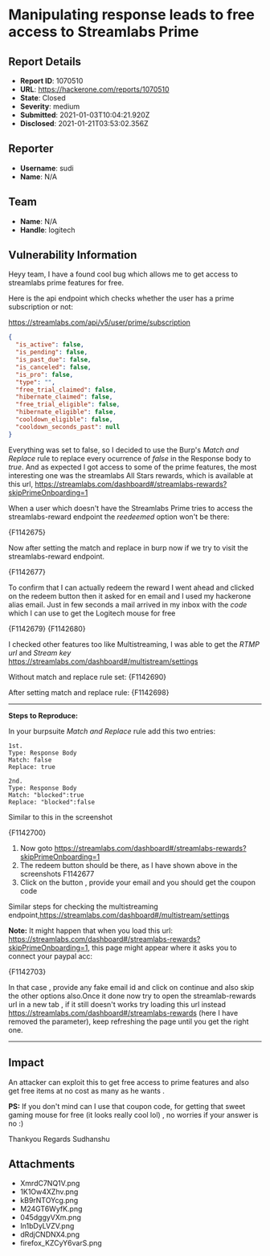 # Manipulating response leads to free access to Streamlabs Prime 

## Report Details
- **Report ID**: 1070510
- **URL**: https://hackerone.com/reports/1070510
- **State**: Closed
- **Severity**: medium
- **Submitted**: 2021-01-03T10:04:21.920Z
- **Disclosed**: 2021-01-21T03:53:02.356Z

## Reporter
- **Username**: sudi
- **Name**: N/A

## Team
- **Name**: N/A
- **Handle**: logitech

## Vulnerability Information
Heyy team,
I have a found cool bug which allows me to get access to  streamlabs  prime features for free.

Here is the api endpoint which checks whether the user has a prime subscription or not:

https://streamlabs.com/api/v5/user/prime/subscription

```json
{
  "is_active": false,
  "is_pending": false,
  "is_past_due": false,
  "is_canceled": false,
  "is_pro": false,
  "type": "",
  "free_trial_claimed": false,
  "hibernate_claimed": false,
  "free_trial_eligible": false,
  "hibernate_eligible": false,
  "cooldown_eligible": false,
  "cooldown_seconds_past": null
}
```
Everything was set to false, so I decided to use the Burp's *Match and Replace* rule to replace every ocurrence of *false* in the Response body to *true*.
And as expected I got access to some of the prime features, the most interesting one was the streamlabs All Stars rewards, which is available at this url, https://streamlabs.com/dashboard#/streamlabs-rewards?skipPrimeOnboarding=1

When a user which doesn't have the Streamlabs Prime tries to access the streamlabs-reward endpoint the *reedeemed* option won't be there:

{F1142675}

Now after setting the match and replace in burp now if we try to visit the  streamlabs-reward endpoint.

{F1142677}

To confirm that I can actually redeem the reward I went ahead and clicked on the redeem button then it asked for en email and I used my hackerone alias email. Just in few seconds a mail arrived in my inbox with the *code* which I can use to get the Logitech mouse for free

{F1142679}
{F1142680}



I checked other features too like Multistreaming, I was able to get the *RTMP url* and *Stream key*
https://streamlabs.com/dashboard#/multistream/settings

Without match and replace rule set:
{F1142690}

After setting match and replace rule:
{F1142698}

--------------------------------------------------------------------------------------------------------------------------------------------------------


**Steps to Reproduce:**

In your burpsuite *Match and Replace* rule add this two entries:

```
1st.
Type: Response Body
Match: false
Replace: true
``` 
```
2nd.
Type: Response Body
Match: "blocked":true
Replace: "blocked":false
```
Similar to this in the screenshot

{F1142700}

1. Now goto https://streamlabs.com/dashboard#/streamlabs-rewards?skipPrimeOnboarding=1
2. The redeem button should be there, as I have shown above in the screenshots F1142677
3. Click on the button , provide your email and you should get the coupon code

Similar steps for checking the multistreaming endpoint,https://streamlabs.com/dashboard#/multistream/settings


**Note:** It might happen that when you  load this url: https://streamlabs.com/dashboard#/streamlabs-rewards?skipPrimeOnboarding=1, this page might appear where it asks you to connect your paypal acc:

{F1142703}

In that case , provide any fake email id and click on continue and also skip the other options also.Once it done now try to open the streamlab-rewards url in a new tab , if it still doesn't works try loading this url instead https://streamlabs.com/dashboard#/streamlabs-rewards (here I have removed the parameter), keep refreshing the page until you get the right one.

--------------------------------------------------------------------------------------------------------------------------------------------------------

## Impact

An attacker can exploit this to get free access to prime features and also get free items at no cost as many as he wants .

**PS:** If you don't mind can I use that coupon code, for getting that sweet gaming mouse for free (it looks really cool lol) , no worries if your answer is no :)

Thankyou
Regards
Sudhanshu

## Attachments
- XmrdC7NQ1V.png
- 1K1Ow4XZhv.png
- kB9rNTOYcg.png
- M24GT6WyfK.png
- 045dggyVXm.png
- In1bDyLVZV.png
- dRdjCNDNX4.png
- firefox_KZCyY6varS.png
